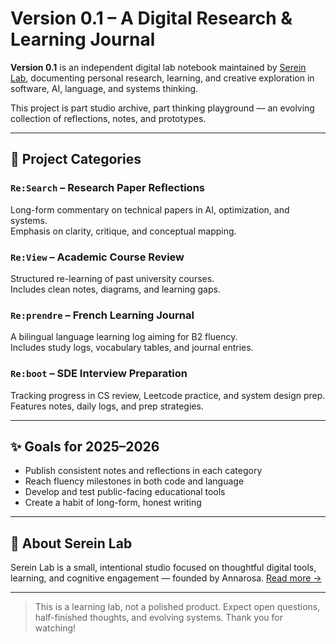 # Version 0.1 – A Digital Research & Learning Journal

**Version 0.1** is an independent digital lab notebook maintained by [Serein Lab](https://sereinlab.xyz), documenting personal research, learning, and creative exploration in software, AI, language, and systems thinking.

This project is part studio archive, part thinking playground — an evolving collection of reflections, notes, and prototypes.

---

## 🌱 Project Categories

### `Re:Search` – Research Paper Reflections  
Long-form commentary on technical papers in AI, optimization, and systems.  
Emphasis on clarity, critique, and conceptual mapping.

### `Re:View` – Academic Course Review  
Structured re-learning of past university courses.  
Includes clean notes, diagrams, and learning gaps.

### `Re:prendre` – French Learning Journal  
A bilingual language learning log aiming for B2 fluency.  
Includes study logs, vocabulary tables, and journal entries.

### `Re:boot` – SDE Interview Preparation  
Tracking progress in CS review, Leetcode practice, and system design prep.  
Features notes, daily logs, and prep strategies.

---

## ✨ Goals for 2025–2026

- Publish consistent notes and reflections in each category
- Reach fluency milestones in both code and language
- Develop and test public-facing educational tools
- Create a habit of long-form, honest writing

---

## 🧭 About Serein Lab

Serein Lab is a small, intentional studio focused on thoughtful digital tools, learning, and cognitive engagement — founded by Annarosa. [Read more →](https://sereinlab.xyz/about)

---

> This is a learning lab, not a polished product. Expect open questions, half-finished thoughts, and evolving systems. Thank you for watching!
